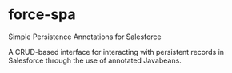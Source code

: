 force-spa
=========

Simple Persistence Annotations for Salesforce

A CRUD-based interface for interacting with persistent records in Salesforce through the use of annotated Javabeans.
